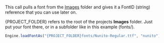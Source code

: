 

This call pulls a font from the [Images](/working-with-hise/project-management/projects-folders/images) folder and gives it a FontID (string) reference that you can use later on.   

{PROJECT_FOLDER} refers to the root of the projects **Images** folder. Just put your font there, or in a subfolder like in this example (fonts/).

```javascript
Engine.loadFontAs("{PROJECT_FOLDER}fonts/Nunito-Regular.ttf", "nunito");
```